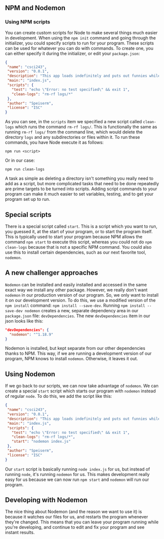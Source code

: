 ## NPM and Nodemon

### Using NPM scripts

You can create custom scripts for Node to make several things much easier in development. When using the `npm init` command and going through the initializer, you could specify scripts to run for your program. These scripts can be used for whatever you can do with commands. To create one, you can either specify it during the initializer, or edit your `package.json`:

```json
{
 "name": "csci243",
 "version": "0.0.1",
 "description": "This app loads indefinitely and puts out funnies while doing it.",
 "main:": "index.js",
 "scripts": {
   "test": "echo \"Error: no test specified\" && exit 1",
   "clean-logs": "rm-rf logs/*"
 },
 "author": "Speiserm",
 "license": "ISC"
}
```

As you can see, in the `scripts` item we specified a new script called `clean-logs` which runs the command `rm-rf logs/`. This is functionally the same as running `rm-rf logs/` from the command line, which would delete the directory `logs` and any subdirectories or files within it. To run these commands, you have Node execute it as follows:

`npm run <script>`

Or in our case:

`npm run clean-logs`

A task as simple as deleting a directory isn't something you really need to add as a script, but more complicated tasks that need to be done repeatedly are prime targets to be turned into scripts. Adding script commands to your program can make it much easier to set variables, testing, and to get your program set up to run.

## Special scripts

There is a special script called `start`. This is a script which you want to run, you guessed it, at the start of your program, or to start the program itself. This is typically used to start your program because NPM allows the command `npm start` to execute this script, whereas you could not do `npm clean-logs` because that is not a specific NPM command. You could also use this to install certain dependencies, such as our next favorite tool, `nodemon`.

## A new challenger approaches

`Nodemon` can be installed and easily installed and accessed in the same exact way we install any other package. However, we really don't want `nodemon` in our production version of our program. So, we only want to install it on our development version. To do this, we use a modified version of the `npm install` command: `npm install --save-dev`. Running `npm install --save-dev nodemon` creates a new, separate dependency area in our `package.json` file: `devDependencies`. The new `devDependencies` item in our json looks like this:

```json
"devDependencies": {
  "nodemon": "^1.18.9"
}
```

Nodemon is installed, but kept separate from our other dependencies thanks to NPM. This way, if we are running a development version of our program, NPM knows to install `nodemon`. Otherwise, it leaves it out.

## Using Nodemon

If we go back to our scripts, we can now take advantage of `nodemon`. We can create a special `start` script which starts our program with `nodemon` instead of regular `node`. To do this, we add the script like this:

```json
{
 "name": "csci243",
 "version": "0.0.1",
 "description": "This app loads indefinitely and puts out funnies while doing it.",
 "main:": "index.js",
 "scripts": {
   "test": "echo \"Error: no test specified\" && exit 1",
   "clean-logs": "rm-rf logs/*",
   "start": "nodemon index.js"
 },
 "author": "Speiserm",
 "license": "ISC"
}
```

Our `start` script is basically running `node index.js` for us, but instead of running `node`, it's running `nodemon` for us. This makes development really easy for us because we can now run `npm start` and `nodemon` will run our program.

## Developing with Nodemon

The nice thing about Nodemon (and the reason we want to use it) is because it watches our files for us, and restarts the program whenever they're changed. This means that you can leave your program running while you're developing, and continue to edit and fix your program and see instant results.
